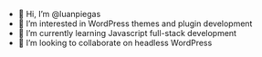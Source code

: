 - 👋 Hi, I’m @luanpiegas
- 👀 I’m interested in WordPress themes and plugin development
- 🌱 I’m currently learning Javascript full-stack development
- 💞️ I’m looking to collaborate on headless WordPress

<!---
luanpiegas/luanpiegas is a ✨ special ✨ repository because its `README.md` (this file) appears on your GitHub profile.
You can click the Preview link to take a look at your changes.
--->
